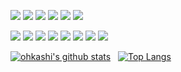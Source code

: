 <p>
<img src="https://custom-icon-badges.demolab.com/badge/Windows-0078D6?logo=windows11&logoColor=white"/>
<img src="https://img.shields.io/badge/iOS-000000?style=popout&logo=Apple&logoColor=white"/>
<img src="https://img.shields.io/badge/SQLite-%2307405e.svg?logo=sqlite&logoColor=white"/>
<img src="https://img.shields.io/badge/MariaDB-003545?style=popout&logo=MariaDB&logoColor=white"/>
<img src="https://img.shields.io/badge/QuestDB-4A154B?style=popout&logo=quora&logoColor=white"/>
<img src="https://img.shields.io/badge/Axmol-000?logo=Cocos&logoColor=fff"/>
<!--<img src="https://img.shields.io/badge/Unreal-0E1128?style=popout&logo=Unreal%20Engine&logoColor=white"/>-->
</p>
<p>
<img src="https://img.shields.io/badge/C-717D8A?style=popout&logo=C&logoColor=white"/>
<img src="https://img.shields.io/badge/C++-00599C?style=popout&logo=C%2b%2b&logoColor=white"/>
<img src="https://custom-icon-badges.demolab.com/badge/C%23-%23239120.svg?logo=cshrp&logoColor=white"/>
<img src="https://img.shields.io/badge/WPF-0C54C2?style=popout&logo=XML&logoColor=white"/>  
<img src="https://img.shields.io/badge/Go-00add8?style=popout&logo=Go&logoColor=white"/>
<img src="https://img.shields.io/badge/Rust-805F4C?style=popout&logo=Rust&logoColor=white"/>
<img src="https://img.shields.io/badge/Swift-E04030?style=popout&logo=Swift&logoColor=white"/>
<img src="https://img.shields.io/badge/Flutter-02569B?style=popout&logo=Flutter&logoColor=white"/>
</p>

[![ohkashi's github stats](https://github-readme-stats.vercel.app/api?username=ohkashi&hide=prs&show_icons=true&theme=shades-of-purple&border_color=642262)](https://github.com/anuraghazra/github-readme-stats)
&nbsp;
[![Top Langs](https://github-readme-stats.vercel.app/api/top-langs/?username=ohkashi&layout=compact&theme=shades-of-purple&border_color=642262)](https://github.com/anuraghazra/github-readme-stats)
